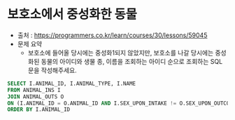 # 보호소에서 중성화한 동물

- 출처 : https://programmers.co.kr/learn/courses/30/lessons/59045
- 문제 요약 
  - 보호소에 들어올 당시에는 중성화1되지 않았지만, 보호소를 나갈 당시에는 중성화된 동물의 아이디와 생물 종, 이름을 조회하는 아이디 순으로 조회하는 SQL 문을 작성해주세요.

```sql
SELECT I.ANIMAL_ID, I.ANIMAL_TYPE, I.NAME
FROM ANIMAL_INS I
JOIN ANIMAL_OUTS O
ON (I.ANIMAL_ID = O.ANIMAL_ID AND I.SEX_UPON_INTAKE != O.SEX_UPON_OUTCOME) 
ORDER BY I.ANIMAL_ID
```
